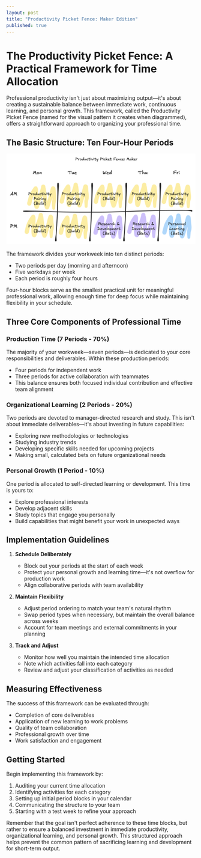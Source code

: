 ```yaml
---
layout: post
title: "Productivity Picket Fence: Maker Edition"
published: true
---
```


# The Productivity Picket Fence: A Practical Framework for Time Allocation

Professional productivity isn't just about maximizing output—it's about creating a sustainable balance between immediate work, continuous learning, and personal growth. This framework, called the Productivity Picket Fence (named for the visual pattern it creates when diagrammed), offers a straightforward approach to organizing your professional time.

## The Basic Structure: Ten Four-Hour Periods


![Picture of Productivity Picket Fence](../images/ppf-maker.png "Productivity Picket Fence for Makers")

The framework divides your workweek into ten distinct periods:
- Two periods per day (morning and afternoon)
- Five workdays per week
- Each period is roughly four hours

Four-hour blocks serve as the smallest practical unit for meaningful professional work, allowing enough time for deep focus while maintaining flexibility in your schedule.

## Three Core Components of Professional Time

### Production Time (7 Periods - 70%)
The majority of your workweek—seven periods—is dedicated to your core responsibilities and deliverables. Within these production periods:
- Four periods for independent work
- Three periods for active collaboration with teammates
- This balance ensures both focused individual contribution and effective team alignment

### Organizational Learning (2 Periods - 20%)
Two periods are devoted to manager-directed research and study. This isn't about immediate deliverables—it's about investing in future capabilities:
- Exploring new methodologies or technologies
- Studying industry trends
- Developing specific skills needed for upcoming projects
- Making small, calculated bets on future organizational needs

### Personal Growth (1 Period - 10%)
One period is allocated to self-directed learning or development. This time is yours to:
- Explore professional interests
- Develop adjacent skills
- Study topics that engage you personally
- Build capabilities that might benefit your work in unexpected ways

## Implementation Guidelines

1. **Schedule Deliberately**
   - Block out your periods at the start of each week
   - Protect your personal growth and learning time—it's not overflow for production work
   - Align collaborative periods with team availability

2. **Maintain Flexibility**
   - Adjust period ordering to match your team's natural rhythm
   - Swap period types when necessary, but maintain the overall balance across weeks
   - Account for team meetings and external commitments in your planning

3. **Track and Adjust**
   - Monitor how well you maintain the intended time allocation
   - Note which activities fall into each category
   - Review and adjust your classification of activities as needed

## Measuring Effectiveness

The success of this framework can be evaluated through:
- Completion of core deliverables
- Application of new learning to work problems
- Quality of team collaboration
- Professional growth over time
- Work satisfaction and engagement

## Getting Started

Begin implementing this framework by:
1. Auditing your current time allocation
2. Identifying activities for each category
3. Setting up initial period blocks in your calendar
4. Communicating the structure to your team
5. Starting with a test week to refine your approach

Remember that the goal isn't perfect adherence to these time blocks, but rather to ensure a balanced investment in immediate productivity, organizational learning, and personal growth. This structured approach helps prevent the common pattern of sacrificing learning and development for short-term output.
